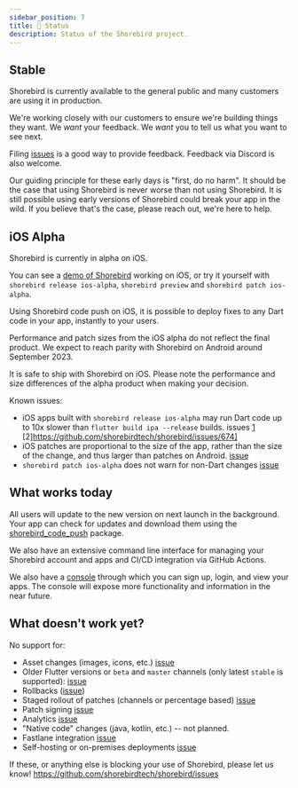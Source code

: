 ```yaml
---
sidebar_position: 7
title: 👷 Status
description: Status of the Shorebird project.
---
```


## Stable

Shorebird is currently available to the general public and many customers are using it in
production.

We're working closely with our customers to ensure we're building things
they want. We _want_ your feedback. We _want_ you to tell us what you want to see next.

Filing [issues](https://github.com/shorebirdtech/shorebird/issues) is a good way
to provide feedback. Feedback via Discord is also welcome.

Our guiding principle for these early days is "first, do no harm". It should be
the case that using Shorebird is never worse than not using Shorebird. It is
still possible using early versions of Shorebird could break your app in the
wild. If you believe that's the case, please reach out, we're here to help.

## iOS Alpha

Shorebird is currently in alpha on iOS.

You can see a [demo of Shorebird](https://www.youtube.com/watch?v=7KDgFvdogsE)
working on iOS, or try it yourself with
`shorebird release ios-alpha`, `shorebird preview` and
`shorebird patch ios-alpha`.

Using Shorebird code push on iOS, it is possible to deploy fixes to any Dart
code in your app, instantly to your users.

Performance and patch sizes from the iOS alpha do not reflect the final
product. We expect to reach parity with Shorebird on Android around September 2023.

It is safe to ship with Shorebird on iOS. Please note the performance
and size differences of the alpha product when making your decision.

Known issues:

- iOS apps built with `shorebird release ios-alpha` may run Dart code up to 10x
  slower than `flutter build ipa --release` builds.
  issues [1](https://github.com/shorebirdtech/shorebird/issues/673)
  [2]https://github.com/shorebirdtech/shorebird/issues/674]
- iOS patches are proportional to the size of the app, rather than the size of
  the change, and thus larger than patches on Android.
  [issue](https://github.com/shorebirdtech/shorebird/issues/675)
- `shorebird patch ios-alpha` does not warn for non-Dart changes
  [issue](https://github.com/shorebirdtech/shorebird/issues/679)

## What works today

All users will update to the new version on next launch in the background.
Your app can check for updates and download them using the
[shorebird_code_push](https://pub.dev/packages/shorebird_code_push) package.

We also have an extensive command line interface for managing your Shorebird
account and apps and CI/CD integration via GitHub Actions.

We also have a [console](https://console.shorebird.dev) through which you can
sign up, login, and view your apps. The console will expose more functionality
and information in the near future.

## What doesn't work yet?

No support for:

- Asset changes (images, icons, etc.) [issue](https://github.com/shorebirdtech/shorebird/issues/318)
- Older Flutter versions or `beta` and `master` channels (only latest `stable` is supported): [issue](https://github.com/shorebirdtech/shorebird/issues/472)
- Rollbacks ([issue](https://github.com/shorebirdtech/shorebird/issues/126))
- Staged rollout of patches (channels or percentage based) [issue](https://github.com/shorebirdtech/shorebird/issues/110)
- Patch signing [issue](https://github.com/shorebirdtech/shorebird/issues/112)
- Analytics [issue](https://github.com/shorebirdtech/shorebird/issues/197)
- "Native code" changes (java, kotlin, etc.) -- not planned.
- Fastlane integration [issue](https://github.com/shorebirdtech/shorebird/issues/257)
- Self-hosting or on-premises deployments [issue](https://github.com/shorebirdtech/shorebird/issues/485)

If these, or anything else is blocking your use of Shorebird, please let us know!
https://github.com/shorebirdtech/shorebird/issues
